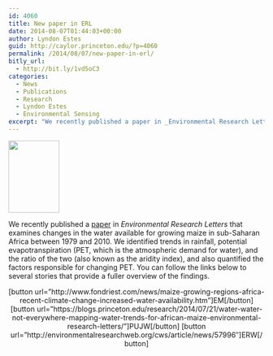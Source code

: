```yaml
---
id: 4060
title: New paper in ERL
date: 2014-08-07T01:44:03+00:00
author: Lyndon Estes
guid: http://caylor.princeton.edu/?p=4060
permalink: /2014/08/07/new-paper-in-erl/
bitly_url:
  - http://bit.ly/1vd5oC3
categories:
  - News
  - Publications
  - Research
  - Lyndon Estes
  - Environmental Sensing  
excerpt: "We recently published a paper in _Environmental Research Letters_ that examines changes in the water available for growing maize in sub-Saharan Africa between 1979 and 2010."
---
```

[<img class="alignleft wp-image-4062 size-full" src="http://caylor.eri.ucsb.edu/wp-content/uploads/2014/08/erl_cover_big-e1407375629268.jpg" alt="" width="100" height="142" />](http://caylor.eri.ucsb.edu/wp-content/uploads/2014/08/erl_cover_big-e1407375629268.jpg)

We recently published a [paper](http://iopscience.iop.org/1748-9326/9/7/075005/article#) in _Environmental Research Letters_ that examines changes in the water available for growing maize in sub-Saharan Africa between 1979 and 2010. <!--more-->We identified trends in rainfall, potential evapotranspiration (PET, which is the atmospheric demand for water), and the ratio of the two (also known as the aridity index), and also quantified the factors responsible for changing PET. You can follow the links below to several stories that provide a fuller overview of the findings.

<p style="text-align: center;">
  [button url=&#8221;http://www.fondriest.com/news/maize-growing-regions-africa-recent-climate-change-increased-water-availability.htm&#8221;]EM[/button] [button url=&#8221;https://blogs.princeton.edu/research/2014/07/21/water-water-not-everywhere-mapping-water-trends-for-african-maize-environmental-research-letters/&#8221;]PUJW[/button] [button url=&#8221;http://environmentalresearchweb.org/cws/article/news/57996&#8243;]ERW[/button]
</p>